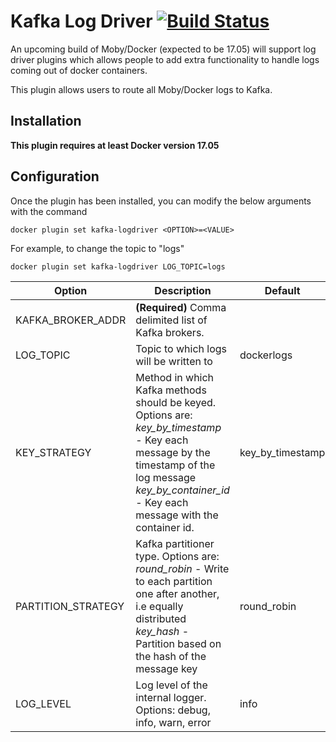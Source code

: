 Kafka Log Driver  [![Build Status](https://travis-ci.org/MickayG/moby-kafka-logdriver.svg?branch=master)](https://travis-ci.org/MickayG/moby-kafka-logdriver)
=======================

An upcoming build of Moby/Docker (expected to be 17.05) will
support log driver plugins which allows people to add extra
functionality to handle logs coming out of docker containers.

This plugin allows users to route all Moby/Docker logs to Kafka.

Installation
-----------------
**This plugin requires at least Docker version 17.05**



Configuration
----------------

Once the plugin has been installed, you can modify the below arguments with the command


`docker plugin set kafka-logdriver <OPTION>=<VALUE>`

For example, to change the topic to "logs"

`docker plugin set kafka-logdriver LOG_TOPIC=logs`


| Option | Description | Default |
| -------|------------| --------|
|KAFKA_BROKER_ADDR|**(Required)** Comma delimited list of Kafka brokers. | |
|LOG_TOPIC| Topic to which logs will be written to | dockerlogs |
|KEY_STRATEGY| Method in which Kafka methods should be keyed. Options are: <br>*key_by_timestamp* - Key each message by the timestamp of the log message <br>*key_by_container_id* - Key each message with the container id. | key_by_timestamp
|PARTITION_STRATEGY| Kafka partitioner type. Options are:<br>*round_robin* - Write to each partition one after another, i.e equally distributed<br>*key_hash* - Partition based on the hash of the message key|round_robin|
|LOG_LEVEL| Log level of the internal logger. Options: debug, info, warn, error|info|

